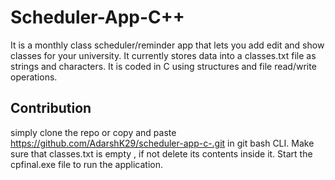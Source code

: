# Scheduler-App-C++

It is a monthly class scheduler/reminder app that lets you add edit and show classes for your university.
It currently stores data into a classes.txt file as strings and characters.
It is coded in C using structures and file read/write operations.


## Contribution

simply clone the repo or copy and paste https://github.com/AdarshK29/scheduler-app-c-.git 
in git bash CLI.
Make sure that classes.txt is empty , if not delete its contents inside it.
Start the cpfinal.exe file to run the application.


    
